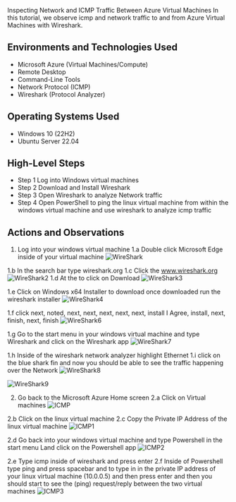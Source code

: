 <p align="center">

</p>

Inspecting Network and ICMP Traffic Between Azure Virtual Machines</h1>
In this tutorial, we observe icmp and network traffic to and from Azure Virtual Machines with Wireshark. <br />




<h2>Environments and Technologies Used</h2>

- Microsoft Azure (Virtual Machines/Compute)
- Remote Desktop
- Command-Line Tools
- Network Protocol (ICMP)
- Wireshark (Protocol Analyzer)

<h2>Operating Systems Used </h2>

- Windows 10 (22H2)
- Ubuntu Server 22.04

<h2>High-Level Steps</h2>

- Step 1 Log into Windows virtual machines
- Step 2 Download and Install Wireshark
- Step 3 Open Wireshark to analyze Network traffic
- Step 4 Open PowerShell to ping the linux virtual machine from within the windows virtual machine and use wireshark to analyze icmp traffic

<h2>Actions and Observations</h2>

<p>

1. Log into your windows virtual machine
1.a Double click Microsoft Edge inside of your virtual machine
![WireShark](https://github.com/user-attachments/assets/07369448-e383-4db2-b048-6ff9aee47591)

1.b In the search bar type wireshark.org 1.c Click the www.wireshark.org
![WireShark2](https://github.com/user-attachments/assets/f057a33a-5af1-465b-a32a-3ad454f34aa9)
 1.d At the to click on Download
![WireShark3](https://github.com/user-attachments/assets/cc2727fd-9189-4978-be5e-7b8aa02c5ee5)

1.e Click on Windows x64 Installer to download once downloaded run the wireshark installer
![WireShark4](https://github.com/user-attachments/assets/58b55fa9-7a93-496a-8d59-73099c5bb5fb)

1.f click next, noted, next, next, next, next, next, install I Agree, install, next, finish, next, finish
![WireShark6](https://github.com/user-attachments/assets/292014f9-bfb0-475a-b006-85514a8ed06c)

1.g Go to the start menu in your windows virtual machine and type Wireshark and click on the    Wireshark app
![WireShark7](https://github.com/user-attachments/assets/b1c287df-920f-4f5e-b7ea-c55951cc75e4)

1.h Inside of the wireshark network analyzer highlight Ethernet 1.i click on the blue shark fin and now you should be able to see the traffic happening over the Network
![WireShark8](https://github.com/user-attachments/assets/a4eace7c-84ef-4c6c-aebc-cee7c6e86ee9)


![WireShark9](https://github.com/user-attachments/assets/b643de53-1252-43ba-8144-62230b304e8e)



2. Go back to the Microsoft Azure Home screen 2.a Click on Virtual machines
![ICMP](https://github.com/user-attachments/assets/ed3986c9-63c3-4ae2-9a61-7830c3a6cf89)

2.b Click on the linux virtual machine 2.c Copy the Private IP Address of the linux virtual machine
![ICMP1](https://github.com/user-attachments/assets/d5bb216d-bb22-41d9-803a-d21f6fd78cd1)

2.d Go back into your windows virtual machine and type Powershell in the start menu Land click on the Powershell app
![ICMP2](https://github.com/user-attachments/assets/54371fac-5328-44a5-9c0a-736b9c453162)

2.e Type icmp inside of wireshark and press enter 2.f Inside of Powershell type ping and press spacebar and to type in in the private IP address of your linux virtual machine (10.0.0.5) and then press enter and then you should start to see the (ping) request/reply between the two virtual machines
![ICMP3](https://github.com/user-attachments/assets/12edcdbb-fe45-43b6-a1ca-80d1b3131beb)









